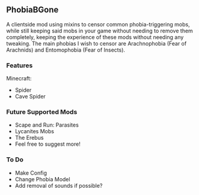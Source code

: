 ## PhobiaBGone

A clientside mod using mixins to censor common phobia-triggering mobs, while still keeping said mobs in your game without needing to remove them completely, keeping the experience of these mods without needing any tweaking. The main phobias I wish to censor are Arachnophobia (Fear of Arachnids) and Entomophobia (Fear of Insects).

### Features

Minecraft:
  - Spider
  - Cave Spider

### Future Supported Mods

- Scape and Run: Parasites
- Lycanites Mobs
- The Erebus
- Feel free to suggest more!

### To Do
- Make Config
- Change Phobia Model
- Add removal of sounds if possible?
